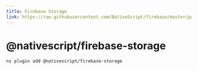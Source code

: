 ```yaml
---
title: Firebase Storage
link: https://raw.githubusercontent.com/NativeScript/firebase/master/packages/firebase-storage/README.md
---
```


# @nativescript/firebase-storage

```cli
ns plugin add @nativescript/firebase-storage
```
